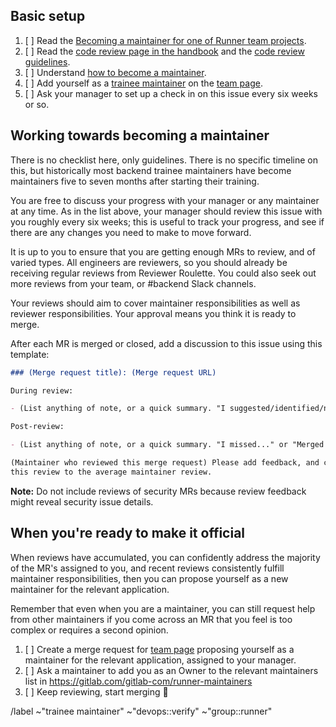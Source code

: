 <!--
  Update the title of this issue to: Trainee BE maintainer (GitLab Runner) - [full name]
-->

## Basic setup

1. [ ] Read the [Becoming a maintainer for one of Runner team projects](https://about.gitlab.com/handbook/engineering/development/ci-cd/verify/runner/#becoming-a-maintainer-for-one-of-our-projects).
1. [ ] Read the [code review page in the handbook](https://about.gitlab.com/handbook/engineering/workflow/code-review/) and the [code review guidelines](https://docs.gitlab.com/development/code_review/).
1. [ ] Understand [how to become a maintainer](https://about.gitlab.com/handbook/engineering/workflow/code-review/#how-to-become-a-maintainer).
1. [ ] Add yourself as a [trainee maintainer](https://about.gitlab.com/handbook/engineering/workflow/code-review/#trainee-maintainer) on the [team page](https://gitlab.com/gitlab-com/www-gitlab-com/blob/master/data/team.yml).
1. [ ] Ask your manager to set up a check in on this issue every six weeks or so.

## Working towards becoming a maintainer

There is no checklist here, only guidelines. There is no specific timeline on
this, but historically most backend trainee maintainers have become maintainers
five to seven months after starting their training.

You are free to discuss your progress with your manager or any
maintainer at any time. As in the list above, your manager should review
this issue with you roughly every six weeks; this is useful to track
your progress, and see if there are any changes you need to make to move
forward.

It is up to you to ensure that you are getting enough MRs to review, and of
varied types. All engineers are reviewers, so you should already be receiving
regular reviews from Reviewer Roulette. You could also seek out more reviews
from your team, or #backend Slack channels.

Your reviews should aim to cover maintainer responsibilities as well as reviewer
responsibilities. Your approval means you think it is ready to merge.

After each MR is merged or closed, add a discussion to this issue using this
template:

```markdown
### (Merge request title): (Merge request URL)

During review:

- (List anything of note, or a quick summary. "I suggested/identified/noted...")

Post-review:

- (List anything of note, or a quick summary. "I missed..." or "Merged as-is")

(Maintainer who reviewed this merge request) Please add feedback, and compare
this review to the average maintainer review.
```

**Note:** Do not include reviews of security MRs because review feedback might
reveal security issue details.

## When you're ready to make it official

When reviews have accumulated, you can confidently address the majority of the MR's assigned to you,
and recent reviews consistently fulfill maintainer responsibilities, then you can propose yourself as a new maintainer
for the relevant application.

Remember that even when you are a maintainer, you can still request help from other maintainers if you come across an MR
that you feel is too complex or requires a second opinion.

1. [ ] Create a merge request for [team page](https://gitlab.com/gitlab-com/www-gitlab-com/blob/master/data/team.yml) proposing yourself as a maintainer for the relevant application, assigned to your manager.
1. [ ] Ask a maintainer to add you as an Owner to the relevant maintainers list in <https://gitlab.com/gitlab-com/runner-maintainers>
1. [ ] Keep reviewing, start merging :metal:

/label ~"trainee maintainer" ~"devops::verify" ~"group::runner"
